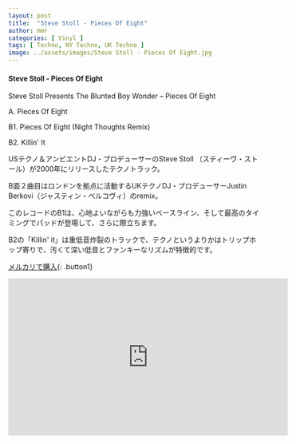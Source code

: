 ```yaml
---
layout: post
title:  "Steve Stoll - Pieces Of Eight"
author: mmr
categories: [ Vinyl ]
tags: [ Techno, NY Techno, UK Techno ]
image: ../assets/images/Steve Stoll - Pieces Of Eight.jpg
---
```


#### Steve Stoll - Pieces Of Eight

Steve Stoll Presents The Blunted Boy Wonder – Pieces Of Eight

A.  Pieces Of Eight

B1. Pieces Of Eight (Night Thoughts Remix)

B2. Killin' It

USテクノ＆アンビエントDJ・プロデューサーのSteve Stoll （スティーヴ・ストール）が2000年にリリースしたテクノトラック。

B面２曲目はロンドンを拠点に活動するUKテクノDJ・プロデューサーJustin Berkovi（ジャスティン・ベルコヴィ）のremix。

このレコードのB1は、心地よいながらも力強いベースライン、そして最高のタイミングでパッドが登場して、さらに際立ちます。

B2の「Killin' it」は重低音炸裂のトラックで、テクノというよりかはトリップホップ寄りで、汚くて深い低音とファンキーなリズムが特徴的です。

[メルカリで購入](https://jp.mercari.com/item/m76603319318?afid=6142608987){: .button1}


<iframe width="560" height="315" src="https://www.youtube.com/embed/YyFoxNhzR7s?si=_wjCc0Gx6etXGatv" title="YouTube video player" frameborder="0" allow="accelerometer; autoplay; clipboard-write; encrypted-media; gyroscope; picture-in-picture; web-share" referrerpolicy="strict-origin-when-cross-origin" allowfullscreen></iframe>